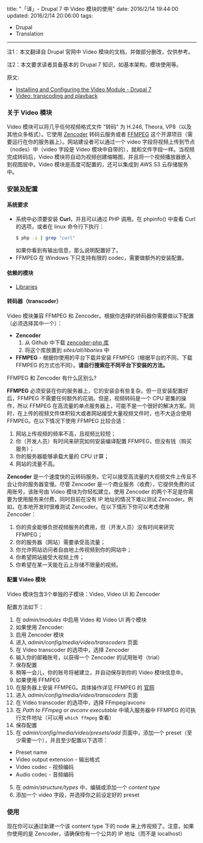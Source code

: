 title: "「译」- Drupal 7 中 Video 模块的使用"
date: 2016/2/14 19:44:00
updated: 2016/2/14 20:06:00
tags:
- Drupal
- Translation
---

注1：本文翻译自 Drupal 官网中 Video 模块的文档，并做部分删改，仅供参考。

注2：本文要求读者具备基本的 Drupal 7 知识，如基本架构，模块使用等。

原文:

- [Installing and Configuring the Video Module - Drupal 7](https://www.drupal.org/node/2281571)
- [Video: transcoding and playback](https://www.drupal.org/documentation/modules/video)

### 关于 Video 模块

Video 模块可以将几乎任何视频格式文件 “转码” 为 H.246, Theora, VP8（以及其他众多格式）。它使用 [Zencoder](https://zencoder.com/) 转码云服务或者 [FFMPEG](http://ffmpeg.org/) 这个开源项目（需要运行在你的服务器上）。网站建设者可以通过一个 video 字段将视频上传到节点（nodes）中（video 字段是 Video 模块中自带的），就和文件字段一样。当视频完成转码后，Video 模块将自动为视频创建缩略图，并且将一个视频播放器嵌入到视图层中。Video 模块是高度可配置的，还可以集成到 AWS S3 云存储服务中。

### 安装及配置

#### 系统要求

* 系统中必须要安装 **Curl**，并且可以通过 PHP 调用。在 phpinfo() 中查看 Curl 的选项，或者在 linux 命令行下执行：
  ```sh
  $ php -i | grep "curl"
  ```
  如果你看到有输出信息，那么说明配置好了。
* FFMPEG 在 Windows 下只支持有限的 codec，需要做额外的安装配置。

#### 依赖的模块

* [Libraries](https://drupal.org/project/libraries)

#### 转码器（transcoder）

Video 模块兼容 FFMPEG 和 Zencoder。根据你选择的转码器你需要做以下配置（必须选择其中一个）：

* **Zencoder**
  1. 从 Github 中下载 [zencoder-php 库](https://github.com/zencoder/zencoder-php)
  2. 将这个库放置到 *sites/all/libaries* 中
* **FFMPEG** - 根据你使用的平台下载并安装 FFMPEG（根据平台的不同，下载 FFMPEG 的方式也不同）。**请自行搜索在不同平台下安装的方法。**

FFMPEG 和 Zencoder 有什么区别么?

**FFMPEG** 必须安装在你的服务器上，它的安装会有些复杂。但一旦安装配置好后，FFMPEG 不需要任何额外的花销。但是，视频转码是一个 CPU 密集的操作，所以 FFMPEG 在高流量的单点服务器上，可能不是一个很好的解决方案。同时，在上传的视频文件体积较大或者网站接受大量视频文件时，也不大适合使用 FFMPEG。在以下情况下使用 FFMPEG 比较合适：

1. 网站上传视频的频率不高，且视频比较短；
2. 你（开发人员）有时间来研究如何安装编译配置 FFMPEG，但没有钱（购买服务）；
3. 你的服务器能够承载大量的 CPU 计算；
4. 网站的流量不高。

**Zencoder** 是一个速度快的云转码服务。它可以接受高流量的大视频文件上传且不会让你的服务器变慢。尽管 Zencoder 是一个商业服务（收费），它提供免费的试用账号，该账号由 Video 模块为你轻松建立。使用 Zencoder 的两个不足是你需要为使用服务来付费，同时目前在没有 IP 地址的情况下难以测试 Zencoder。例如，在本地开发时很难测试 Zencoder。在以下情形下你可以考虑使用 Zencoder：

1. 你的资金能够负担视频服务的费用，但（开发人员）没有时间来研究 FFMPEG；
2. 你的服务器（网站）需要承受高流量；
3. 你允许网站访问者自由地上传视频到你的网站中；
4. 你希望网站接受大视频上传；
5. 你希望在某一天能在云上存储不限量的视频。

#### 配置 Video 模块

Video 模块包含3个单独的子模块：Video, Video UI 和 Zencoder

配置方法如下：

1. 在 *admin/modules* 中启用 Video 和 Video UI 两个模块
2. 如果使用 Zencoder:
  1. 启用 Zencoder 模块
  2. 进入 *admin/config/media/video/transcoders* 页面
  3. 在 Video transcoder 的选项中，选择 Zencoder
  4. 输入你的邮箱账号，以获得一个 Zencoder 的试用账号（trial）
  5. 保存配置
  6. 稍等一会儿，你的账号将被建立，并自动保存到你的 Video 模块信息中。
3. 如果使用 FFMPEG
  1. 在服务器上安装 FFMPEG。具体操作详见 FFMPEG 的 [官网](https://www.ffmpeg.org/download.html)
  2. 进入 *admin/config/media/video/transcoders* 页面
  3. 在 Video transcoder 的选项中，选择 FFmpeg/avconv
  4. 在 *Path to FFmpeg or avconv executable* 中填入服务器中 FFMPEG 的可执行文件地址（可以用 `which ffmpeg` 查看）
  5. 保存配置
4. 在 *admin/config/media/video/presets/add* 页面中，添加一个 preset（至少需要一个），并且至少配置以下选项：
  * Preset name
  * Video output extension - 输出格式
  * Video codec - 视频编码
  * Audio codec - 音频编码
5. 在 *admin/structure/types* 中，编辑或添加一个 *content type*
6. 添加一个 video 字段，并选择你之前设定好的 preset

### 使用

现在你可以通过新建一个该 content type 下的 node 来上传视频了。注意，如果你使用的是 Zencoder，请确保你有一个公共的 IP 地址（而不是 localhost）
